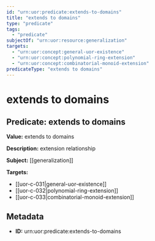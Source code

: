 ```yaml
---
id: "urn:uor:predicate:extends-to-domains"
title: "extends to domains"
type: "predicate"
tags:
  - "predicate"
subjectOf: "urn:uor:resource:generalization"
targets:
  - "urn:uor:concept:general-uor-existence"
  - "urn:uor:concept:polynomial-ring-extension"
  - "urn:uor:concept:combinatorial-monoid-extension"
predicateType: "extends to domains"
---
```


# extends to domains

## Predicate: extends to domains

**Value:** extends to domains

**Description:** extension relationship

**Subject:** [[generalization]]

**Targets:**

- [[uor-c-031|general-uor-existence]]
- [[uor-c-032|polynomial-ring-extension]]
- [[uor-c-033|combinatorial-monoid-extension]]

## Metadata

- **ID:** urn:uor:predicate:extends-to-domains
